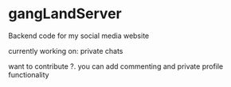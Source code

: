 # gangLandServer
Backend code for my social media website

currently working on:
private chats

want to contribute ?.
you can add commenting and private profile functionality
